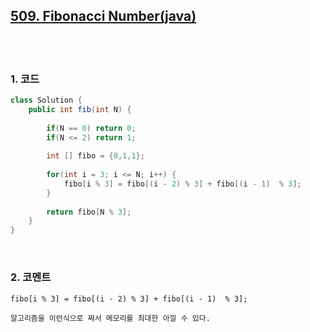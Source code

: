 [509. Fibonacci Number(java)](https://leetcode.com/problems/fibonacci-number/)
------------------

<br>
<br>

### 1. 코드

```java
class Solution {
    public int fib(int N) {
        
        if(N == 0) return 0;
        if(N <= 2) return 1;
        
        int [] fibo = {0,1,1};
        
        for(int i = 3; i <= N; i++) {
            fibo[i % 3] = fibo[(i - 2) % 3] + fibo[(i - 1)  % 3];
        }
        
        return fibo[N % 3];
    }
}
```

<br>

### 2. 코멘트
    
    fibo[i % 3] = fibo[(i - 2) % 3] + fibo[(i - 1)  % 3]; 
    
    알고리즘을 이런식으로 짜서 메모리를 최대한 아낄 수 있다.
